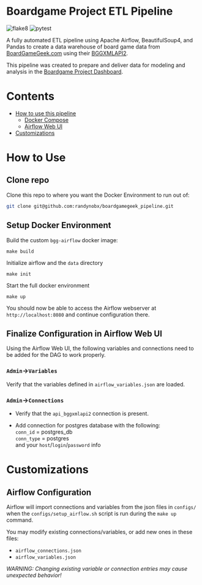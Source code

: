# Boardgame Project ETL Pipeline

![flake8](https://github.com/randynobx/boardgamegeek-pipeline/actions/workflows/flake8.yml/badge.svg?event=push)
![pytest](https://github.com/randynobx/boardgamegeek-pipeline/actions/workflows/pytest.yml/badge.svg?event=push)

A fully automated ETL pipeline using Apache Airflow, BeautifulSoup4, and Pandas to create a data warehouse of board game data from [BoardGameGeek.com](https://boardgamegeek.com/) using their [BGGXMLAPI2](https://boardgamegeek.com/wiki/page/BGG_XML_API2).

This pipeline was created to prepare and deliver data for modeling and analysis in the [Boardgame Project Dashboard](https://github.com/randynobx/boardgame_project_dashboard).

# Contents
- [How to use this pipeline](#how-to-use)
  - [Docker Compose](#docker-compose)
  - [Airflow Web UI](#airflow-web-ui)
- [Customizations](#customizations)


# How to Use

## Clone repo
Clone this repo to where you want the Docker Environment to run out of:

```bash
git clone git@github.com:randynobx/boardgamegeek_pipeline.git
```

## Setup Docker Environment
Build the custom `bgg-airflow` docker image:
```
make build
```

Initialize airflow and the `data` directory
```
make init
```

Start the full docker environment
```
make up
```
You should now be able to access the Airflow webserver at `http://localhost:8080` and continue configuration there.


## Finalize Configuration in Airflow Web UI

Using the Airflow Web UI, the following variables and connections need to be added for the DAG to work properly.

### `Admin`->`Variables`
Verify that the variables defined in `airflow_variables.json` are loaded.

### `Admin`->`Connections`
- Verify that the `api_bggxmlapi2` connection is present.

- Add connection for postgres database with the following:\
  `conn_id`   = postgres_db\
  `conn_type` = postgres\
  and your `host`/`login`/`password` info


# Customizations

## Airflow Configuration
Airflow will import connections and variables from the json files in `configs/`
when the `configs/setup_airflow.sh` script is run during the `make up` command.

You may modify existing connections/variables, or add new ones in these files:

- `airflow_connections.json`
- `airflow_variables.json`

*WARNING: Changing existing variable or connection entries may cause unexpected behavior!*
